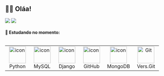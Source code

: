 ## 👋🏻 Oláa!


<p align="left">
  <a href="mailto:larissasezenem@gmail.com"><img src="https://img.shields.io/badge/Gmail-D14836?style=for-the-badge&logo=gmail&logoColor=white" target="_blank"></a>
  <a href="https://www.linkedin.com/in/larissa-menezes-tec" target="_blank"><img src="https://img.shields.io/badge/-LinkedIn-%230077B5?style=for-the-badge&logo=linkedin&logoColor=white" target="_blank"></a>
</p>

#### 📖 Estudando no momento:
<div style="display: flex; align-items: flex-start; align: center">
<table align="left">
  <tr>
    <td align="center" width="96">
        <img src="https://techstack-generator.vercel.app/python-icon.svg" alt="icon" width="55" height="55" />
      <br>Python
    </td>
    <td align="center" width="96">
        <img src="https://techstack-generator.vercel.app/mysql-icon.svg" alt="icon" width="55" height="55" />
      <br>MySQL
    </td>
    <td align="center" width="96">
        <img src="https://techstack-generator.vercel.app/django-icon.svg" alt="icon" width="55" height="55" />
      <br>Django
    </td>
    <td align="center" width="96">
        <img src="https://github.com/user-attachments/assets/9e02f868-b734-41c8-baca-dd764218bf5d" alt="icon" width="55" height="55" />
      <br>GitHub
    </td>
    <td align="center" width="96">
        <img src="https://github.com/user-attachments/assets/9b0aaec1-7a64-43d6-8778-99982a83cb48" alt="icon" width="55" height="55" />
      <br>MongoDB
    </td>
    <td align="center" width="96"> 
        <img src="https://github.com/user-attachments/assets/8ff1cd9b-0321-490b-9a34-da157c4708c1" width="55" height="55" alt="Git" />
      <br>Vers.Git   
    </td>
      <br>
    </td>
 </tr>
</table>
</div>

<td>
<br>











